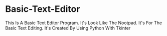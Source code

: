 # Basic-Text-Editor
This Is A Basic Text Editor Program. It's Look Like The Nootpad. It's For The Basic Text Editing. It's Created By Using Python With Tkinter
